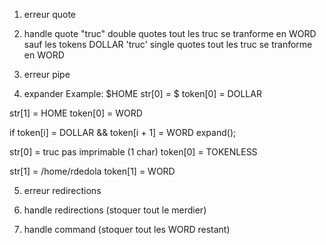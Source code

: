1. erreur quote

2. handle quote
"truc" double quotes
tout les truc se tranforme en WORD sauf les tokens DOLLAR
'truc' single quotes
tout les truc se tranforme en WORD

3. erreur pipe

4. expander
Example: $HOME
str[0] = $
token[0] = DOLLAR

str[1] = HOME
token[0] = WORD

if token[i] = DOLLAR && token[i + 1] = WORD
	expand();

str[0] = truc pas imprimable (1 char)
token[0] = TOKENLESS

str[1] = /home/rdedola
token[1] = WORD

5. erreur redirections

6. handle redirections (stoquer tout le merdier)

7. handle command (stoquer tout les WORD restant)
